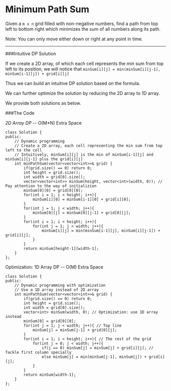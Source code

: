 # Minimum Path Sum

Given a ```m x n``` grid filled with non-negative numbers, find a path from top left to bottom right which minimizes the sum of all numbers along its path.

Note: You can only move either down or right at any point in time.




---


###Intuitive DP Solution

If we create a 2D array, of which each cell represents the min sum from top left to its position, we will notice that ```minSum[i][j] = min(minSum[i][j-1], minSum[i-1][j]) + grid[i][j]```

Thus we can build an intuitive DP solution based on the formula.

We can further optimize the solution by reducing the 2D array to 1D array.

We provide both solutions as below.

###The Code

*2D Array DP* --  O(M*N) Extra Space

```
class Solution {
public:
    // Dynamic programming
    // Create a 2D array, each cell representing the min sum from top left to the cell
    // Intuitively, minSum[i][j] is the min of minSum[i-1][j] and minSum[i][j-1] plus the grid[i][j]
    int minPathSum(vector<vector<int>>& grid) {
        if(grid.size() == 0) return 0;
        int height = grid.size();
        int width = grid[0].size();
        vector<vector<int>> minSum(height, vector<int>(width, 0)); // Pay attention to the way of initializion
        minSum[0][0] = grid[0][0];
        for(int i = 1; i < height; i++){
            minSum[i][0] = minSum[i-1][0] + grid[i][0]; 
        }
        for(int j = 1; j < width; j++){
            minSum[0][j] = minSum[0][j-1] + grid[0][j];
        }
        for(int i = 1; i < height; i++){
            for(int j = 1; j < width; j++){
                minSum[i][j] = min(minSum[i-1][j], minSum[i][j-1]) + grid[i][j];
            }
        }
        return minSum[height-1][width-1];
    }
};
```

Optimization: 1D Array DP --  O(M) Extra Space

```
class Solution {
public:
    // Dynamic programming with optimization
    // Use a 1D array instead of 2D array
    int minPathSum(vector<vector<int>>& grid) {
        if(grid.size() == 0) return 0;
        int height = grid.size();
        int width = grid[0].size();
        vector<int> minSum(width, 0); // Optimization: use 1D array instead
        minSum[0] = grid[0][0];
        for(int j = 1; j < width; j++){ // Top line
            minSum[j] = minSum[j-1] + grid[0][j];
        }
        for(int i = 1; i < height; i++){ // The rest of the grid
            for(int j = 0; j < width; j++){ 
                if(j == 0) minSum[j] = minSum[j] + grid[i][j]; // Tackle first column specially
                else minSum[j] = min(minSum[j-1], minSum[j]) + grid[i][j];
            }
        }
        return minSum[width-1];
    }
};
```